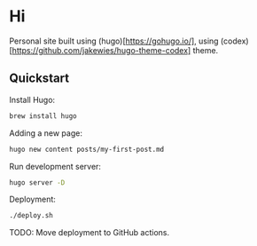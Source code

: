 # Hi

Personal site built using (hugo)[https://gohugo.io/], using (codex)[https://github.com/jakewies/hugo-theme-codex] theme.

## Quickstart

Install Hugo:

```bash
brew install hugo
```

Adding a new page:

```bash
hugo new content posts/my-first-post.md
```

Run development server:

```bash
hugo server -D
```

Deployment:

```bash
./deploy.sh
```

TODO: Move deployment to GitHub actions.

